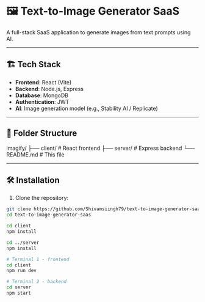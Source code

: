 # 🖼️ Text-to-Image Generator SaaS

A full-stack SaaS application to generate images from text prompts using AI.

---

## 🏗️ Tech Stack

- **Frontend**: React (Vite)
- **Backend**: Node.js, Express
- **Database**: MongoDB
- **Authentication**: JWT
- **AI**: Image generation model (e.g., Stability AI / Replicate)

---

## 📁 Folder Structure

imagify/
├── client/ # React frontend
├── server/ # Express backend
└── README.md # This file

---

## 🛠️ Installation

1. Clone the repository:

```bash
git clone https://github.com/Shivamsiingh79/text-to-image-generator-saas.git
cd text-to-image-generator-saas

cd client
npm install

cd ../server
npm install

# Terminal 1 - frontend
cd client
npm run dev

# Terminal 2 - backend
cd server
npm start

